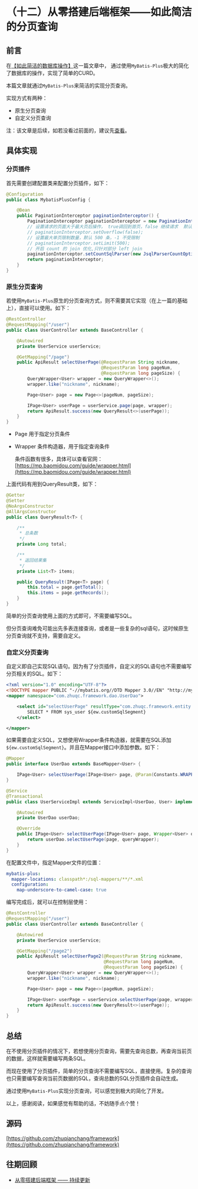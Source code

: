 # （十二）从零搭建后端框架——如此简洁的分页查询

## 前言
在[【如此简洁的数据库操作】](https://juejin.im/post/5ed9968e51882542f9389941)这一篇文章中，
通过使用`MyBatis-Plus`极大的简化了数据库的操作，实现了简单的CURD。

本篇文章就通过`MyBatis-Plus`来简洁的实现分页查询。

实现方式有两种：
* 原生分页查询
* 自定义分页查询

注：该文章是后续，如若没看过前面的，建议先[查看](https://juejin.im/post/5ed9968e51882542f9389941)。

## 具体实现

### 分页插件
首先需要创建配置类来配置分页插件，如下：
```java
@Configuration
public class MybatisPlusConfig {

    @Bean
    public PaginationInterceptor paginationInterceptor() {
        PaginationInterceptor paginationInterceptor = new PaginationInterceptor();
        // 设置请求的页面大于最大页后操作， true调回到首页，false 继续请求  默认false
        // paginationInterceptor.setOverflow(false);
        // 设置最大单页限制数量，默认 500 条，-1 不受限制
        // paginationInterceptor.setLimit(500);
        // 开启 count 的 join 优化,只针对部分 left join
        paginationInterceptor.setCountSqlParser(new JsqlParserCountOptimize(true));
        return paginationInterceptor;
    }
}
```

### 原生分页查询
若使用`MyBatis-Plus`原生的分页查询方式，则不需要其它实现（在上一篇的基础上），直接可以使用。如下：
```java
@RestController
@RequestMapping("/user")
public class UserController extends BaseController {

    @Autowired
    private UserService userService;

    @GetMapping("/page")
    public ApiResult selectUserPage(@RequestParam String nickname,
                                    @RequestParam long pageNum,
                                    @RequestParam long pageSize) {
        QueryWrapper<User> wrapper = new QueryWrapper<>();
        wrapper.like("nickname", nickname);

        Page<User> page = new Page<>(pageNum, pageSize);

        IPage<User> userPage = userService.page(page, wrapper);
        return ApiResult.success(new QueryResult<>(userPage));
    }
}
```
* Page 用于指定分页条件
* Wrapper 条件构造器，用于指定查询条件
    
    条件函数有很多，具体可以查看官网：[https://mp.baomidou.com/guide/wrapper.html](https://mp.baomidou.com/guide/wrapper.html)

上面代码有用到QueryResult类，如下：
```java
@Getter
@Setter
@NoArgsConstructor
@AllArgsConstructor
public class QueryResult<T> {

    /**
     * 总条数
     */
    private Long total;

    /**
     * 返回结果集
     */
    private List<T> items;

    public QueryResult(IPage<T> page) {
        this.total = page.getTotal();
        this.items = page.getRecords();
    }
}
```

简单的分页查询使用上面的方式即可，不需要编写SQL。

但分页查询难免可能出先多表连接查询，或者是一些复杂的sql语句，这时候原生分页查询就不支持，需要自定义。

### 自定义分页查询
自定义即自己实现SQL语句。因为有了分页插件，自定义的SQL语句也不需要编写分页相关的SQL。如下：

```xml
<?xml version="1.0" encoding="UTF-8"?>
<!DOCTYPE mapper PUBLIC "-//mybatis.org//DTD Mapper 3.0//EN" "http://mybatis.org/dtd/mybatis-3-mapper.dtd">
<mapper namespace="com.zhuqc.framework.dao.UserDao">

    <select id="selectUserPage" resultType="com.zhuqc.framework.entity.User">
        SELECT * FROM sys_user ${ew.customSqlSegment}
    </select>

</mapper>
```
如果需要自定义SQL，又想使用Wrapper条件构造器，就需要在SQL添加`${ew.customSqlSegment}`。并且在Mapper接口中添加参数。如下：

```java
@Mapper
public interface UserDao extends BaseMapper<User> {

    IPage<User> selectUserPage(IPage<User> page, @Param(Constants.WRAPPER) Wrapper<User> queryWrapper);
}
```

```java
@Service
@Transactional
public class UserServiceImpl extends ServiceImpl<UserDao, User> implements UserService {

    @Autowired
    private UserDao userDao;

    @Override
    public IPage<User> selectUserPage(IPage<User> page, Wrapper<User> queryWrapper) {
        return userDao.selectUserPage(page, queryWrapper);
    }
}
```

在配置文件中，指定Mapper文件的位置：
```yaml
mybatis-plus:
  mapper-locations: classpath*:/sql-mappers/**/*.xml
  configuration:
    map-underscore-to-camel-case: true
```

编写完成后，就可以在控制层使用：
```java
@RestController
@RequestMapping("/user")
public class UserController extends BaseController {

    @Autowired
    private UserService userService;

    @GetMapping("/page2")
    public ApiResult selectUserPage2(@RequestParam String nickname,
                                     @RequestParam long pageNum,
                                     @RequestParam long pageSize) {
        QueryWrapper<User> wrapper = new QueryWrapper<>();
        wrapper.like("nickname", nickname);

        Page<User> page = new Page<>(pageNum, pageSize);

        IPage<User> userPage = userService.selectUserPage(page, wrapper);
        return ApiResult.success(new QueryResult<>(userPage));
    }
}
```

## 总结
在不使用分页插件的情况下，若想使用分页查询，需要先查询总数，再查询当前页的数据，这样就需要编写两条SQL。

而现在使用了分页插件，简单的分页查询不需要编写SQL，直接使用。复杂的查询也只需要编写查询当前页数据的SQL，查询总数的SQL分页插件会自动生成。

通过使用`MyBatis-Plus`实现分页查询，可以感觉到极大的简化了开发。

以上，感谢阅读，如果感觉有帮助的话，不妨随手点个赞！

## 源码
[https://github.com/zhuqianchang/framework](https://github.com/zhuqianchang/framework)

## 往期回顾
* [从零搭建后端框架 —— 持续更新](https://juejin.im/post/5ecba061f265da76ee1f4635)